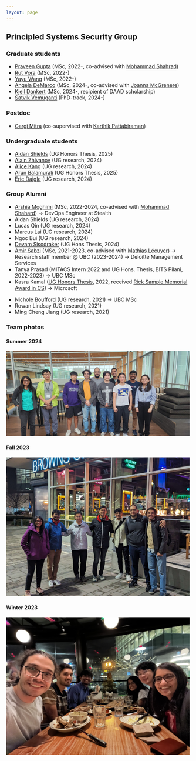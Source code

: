 ```yaml
---
layout: page
---
```


## Principled Systems Security Group

### Graduate students

- [Praveen Gupta](https://pvgupta24.github.io/) (MSc, 2022-, co-advised with [Mohammad Shahrad](https://mshahrad.github.io/))
- [Rut Vora](https://rutvora.com/) (MSc, 2022-)
- [Yayu Wang](https://st-saint.github.io/) (MSc, 2022-)
- [Angela DeMarco]() (MSc, 2024-, co-advised with [Joanna McGrenere](https://www.cs.ubc.ca/~joanna/))
- [Kjell Dankert]() (MSc, 2024-, recipient of DAAD scholarship)
- [Satvik Vemuganti]() (PhD-track, 2024-)

### Postdoc

- [Gargi Mitra](https://www.linkedin.com/in/gargimitraiitm/) (co-supervised with <a href="https://blogs.ubc.ca/karthik/">Karthik Pattabiraman</a>)

### Undergraduate students
- [Aidan Shields](https://www.linkedin.com/in/aidanshields18/) (UG Honors Thesis, 2025)
- [Alain Zhiyanov](https://www.linkedin.com/in/alainzhiyanov/) (UG research, 2024)
- [Alice Kang](https://www.linkedin.com/in/alicekang0228/) (UG research, 2024)
- [Arun Balamurali](https://www.linkedin.com/in/itsarune/) (UG Honors Thesis, 2025)
- [Eric Daigle](https://www.ericdaigle.ca/pages/about/) (UG research, 2024)


<!--
- [Gargi Mitra](https://gargi-mitra.github.io/website/) (Postdoc, with [Karthik Pattabiraman](https://blogs.ubc.ca/karthik/))
-->

### Group Alumni

- [Arshia Moghimi](https://www.linkedin.com/in/arshia-moghimi-3a7a41150/) (MSc, 2022-2024, co-advised with [Mohammad Shahard](https://mshahrad.github.io/)) → DevOps Engineer at Stealth
- Aidan Shields (UG research, 2024)
- Lucas Qin (UG research, 2024)
- Marcus Lai (UG research, 2024)
- Ngoc Bui (UG research, 2024)
- [Devam Sisodraker](https://www.linkedin.com/in/d3vel0per/) (UG Hons Thesis, 2024)
- [Amir Sabzi](https://amir-sabzi.github.io/) (MSc, 2021-2023, co-advised with [Mathias Lécuyer](https://mathias.lecuyer.me/)) → Research staff member @ UBC (2023-2024) → Deloitte Management Services
- Tanya Prasad (MITACS Intern 2022 and UG Hons. Thesis, BITS Pilani, 2022-2023) → UBC MSc
- Kasra Kamal ([UG Honors Thesis](https://open.library.ubc.ca/soa/cIRcle/collections/undergraduateresearch/52966/items/1.0413167), 2022, received [Rick Sample Memorial Award in CS](https://www.cs.ubc.ca/award/2022/05/rick-sample-memorial-award-computer-science)) → Microsoft
<!--- Aanandi Siddharth (UG research, 2022)-->
<!--- Gokce Dilek (UG research, 2022)-->
<!--- Jae Han (Ryan) Kim (UG research, 2022)-->
<!--- Gwangkul (David) Kim (UG research, 2021)-->
<!--- Chenhao Xu (UG research, 2021)-->
- Nichole Boufford (UG research, 2021) → UBC MSc
- Rowan Lindsay (UG research, 2021)
- Ming Cheng Jiang (UG research, 2021)

### Team photos

#### Summer 2024
<span class="image object">
<img src="imgs/summer2024.jpeg" class="wrap align-center" width=500>
</span>

#### Fall 2023
<span class="image object">
<img src="imgs/group2023.jpg" class="wrap align-center" width=500>
</span>

#### Winter 2023
<span class="image object">
<img src="imgs/winter2023.jpg" class="wrap align-center" width=500>
</span>
